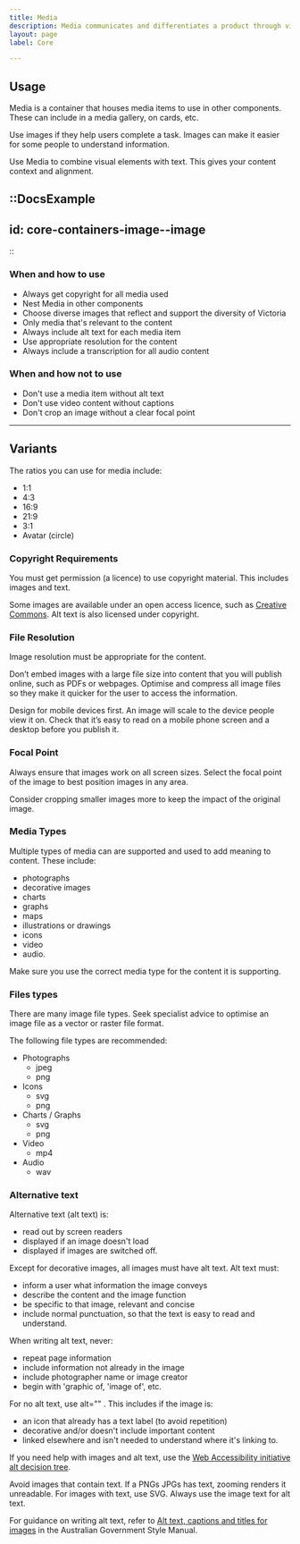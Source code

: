```yaml
---
title: Media
description: Media communicates and differentiates a product through visuals.
layout: page
label: Core

---
```


## Usage

Media is a container that houses media items to use in other components. These can include in a media gallery, on cards, etc.

Use images if they help users complete a task. Images can make it easier for some people to understand information.

Use Media to combine visual elements with text. This gives your content context and alignment.

::DocsExample
---
id: core-containers-image--image
---
::

### When and how to use

- Always get copyright for all media used
- Nest Media in other components
- Choose diverse images that reflect and support the diversity of Victoria
- Only media that's relevant to the content
- Always include alt text for each media item
- Use appropriate resolution for the content
- Always include a transcription for all audio content

### When and how not to use

- Don't use a media item without alt text
- Don't use video content without captions
- Don't crop an image without a clear focal point

---

## Variants

The ratios you can use for media include:

- 1:1
- 4:3
- 16:9
- 21:9
- 3:1
- Avatar (circle)

### Copyright Requirements

You must get permission (a licence) to use copyright material. This includes images and text.

Some images are available under an open access licence, such as [Creative Commons](https://au.creativecommons.net/). Alt text is also licensed under copyright.

### File Resolution

Image resolution must be appropriate for the content.

Don’t embed images with a large file size into content that you will publish online, such as PDFs or webpages. Optimise and compress all image files so they make it quicker for the user to access the information.

Design for mobile devices first. An image will scale to the device people view it on. Check that it’s easy to read on a mobile phone screen and a desktop before you publish it.

### Focal Point

Always ensure that images work on all screen sizes. Select the focal point of the image to best position images in any area.

Consider cropping smaller images more to keep the impact of the original image.

### Media Types

Multiple types of media can are supported and used to add meaning to content. These include:

- photographs
- decorative images
- charts
- graphs
- maps
- illustrations or drawings
- icons
- video
- audio.

Make sure you use the correct media type for the content it is supporting.

### Files types

There are many image file types. Seek specialist advice to optimise an image file as a vector or raster file format.

The following file types are recommended:

- Photographs
  - jpeg 
  - png 
- Icons
  - svg
  - png 
- Charts / Graphs
  - svg
  - png
- Video
  - mp4
- Audio
  - wav 

### Alternative text 

Alternative text (alt text) is:

- read out by screen readers
- displayed if an image doesn't load
- displayed if images are switched off.

Except for decorative images, all images must have alt text. Alt text must:

- inform a user what information the image conveys
- describe the content and the image function
- be specific to that image, relevant and concise
- include normal punctuation, so that the text is easy to read and understand.

When writing alt text, never:

- repeat page information
- include information not already in the image
- include photographer name or image creator
- begin with 'graphic of, 'image of', etc.

For no alt text, use alt="" . This includes if the image is:

- an icon that already has a text label (to avoid repetition)
- decorative and/or doesn't include important content
- linked elsewhere and isn't needed to understand where it's linking to.

If you need help with images and alt text, use the [Web Accessibility initiative alt decision tree](https://www.w3.org/WAI/tutorials/images/decision-tree/).

Avoid images that contain text. If a PNGs JPGs has text, zooming renders it unreadable. For images with text, use SVG. Always use the image text for alt text.

For guidance on writing alt text, refer to [Alt text, captions and titles for images](https://www.stylemanual.gov.au/content-types/images/alt-text-captions-and-titles-images) in the Australian Government Style Manual.
